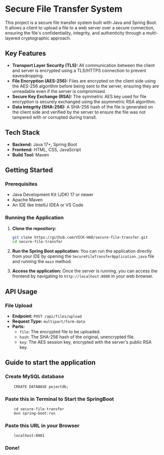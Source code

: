 # Secure File Transfer System

This project is a secure file transfer system built with Java and Spring Boot. It allows a client to upload a file to a web server over a secure connection, ensuring the file's confidentiality, integrity, and authenticity through a multi-layered cryptographic approach.

## Key Features

* **Transport Layer Security (TLS):** All communication between the client and server is encrypted using a TLS/HTTPS connection to prevent eavesdropping.
* **File Encryption (AES-256):** Files are encrypted on the client side using the AES-256 algorithm before being sent to the server, ensuring they are unreadable even if the server is compromised.
* **Secure Key Exchange (RSA):** The symmetric AES key used for file encryption is securely exchanged using the asymmetric RSA algorithm.
* **Data Integrity (SHA-256):** A SHA-256 hash of the file is generated on the client side and verified by the server to ensure the file was not tampered with or corrupted during transit.

## Tech Stack

* **Backend:** Java 17+, Spring Boot
* **Frontend:** HTML, CSS, JavaScript
* **Build Tool:** Maven

## Getting Started

### Prerequisites

* Java Development Kit (JDK) 17 or newer
* Apache Maven
* An IDE like IntelliJ IDEA or VS Code

### Running the Application

1.  **Clone the repository:**
    ```bash
    git clone https://github.com/VICK-HAD/secure-file-transfer.git
    cd secure-file-transfer
    ```

2.  **Run the Spring Boot application:**
    You can run the application directly from your IDE by opening the `SecureFileTransferApplication.java` file and running the `main` method.

3.  **Access the application:**
    Once the server is running, you can access the frontend by navigating to `http://localhost:8080` in your web browser.

## API Usage

### File Upload

* **Endpoint:** `POST /api/files/upload`
* **Request Type:** `multipart/form-data`
* **Parts:**
    * `file`: The encrypted file to be uploaded.
    * `hash`: The SHA-256 hash of the original, unencrypted file.
    * `key`: The AES session key, encrypted with the server's public RSA key.


## Guide to start the application

### **Create MySQL database**

```commandline
    CREATE DATABASE pojectdb;
```

### **Paste this in Terminal to Start the SpringBoot**

```commandline
    cd secure-file-transfer
    mvn spring-boot:run
```

### **Paste this URL in your Browser**

```commandline
    localhost:8081
```

### Done! 